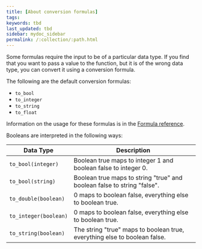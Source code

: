 ```yaml
---
title: [About conversion formulas]
tags:
keywords: tbd
last_updated: tbd
sidebar: mydoc_sidebar
permalink: /:collection/:path.html
---
```

Some formulas require the input to be of a particular data type. If you find that you want to pass a value to the function, but it is of the wrong data type, you can convert it using a conversion formula.

The following are the default conversion formulas:

-   `to_bool`
-   `to_integer`
-   `to_string`
-   `to_float`

Information on the usage for these formulas is in the [Formula reference](/admin/reference/formula-reference.html).

Booleans are interpreted in the following ways:

|Data Type|Description|
|---------|-----------|
|`to_bool(integer)`|Boolean true maps to integer 1 and boolean false to integer 0.|
|`to_bool(string)`|Boolean true maps to string "true" and boolean false to string "false".|
|`to_double(boolean)`|0 maps to boolean false, everything else to boolean true.|
|`to_integer(boolean)`|0 maps to boolean false, everything else to boolean true.|
|`to_string(boolean)`|The string "true" maps to boolean true, everything else to boolean false.|
